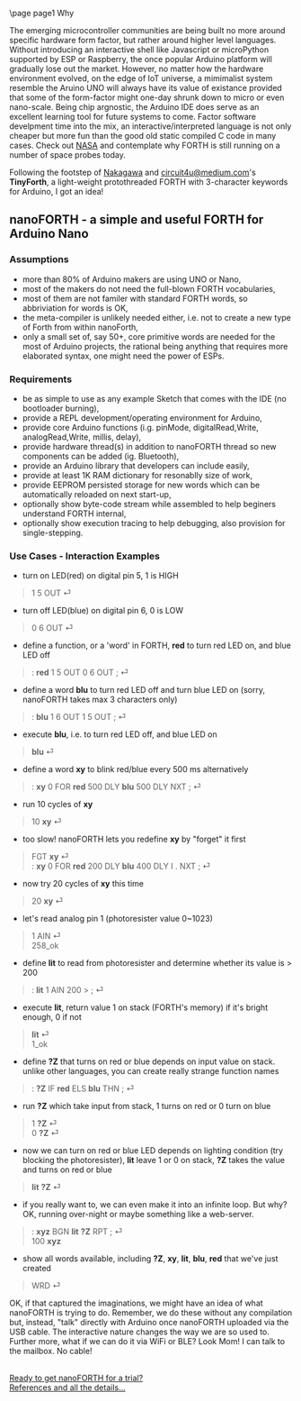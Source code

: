 \page page1 Why

The emerging microcontroller communities are being built no more around specific hardware form factor, but rather around higher level languages. Without introducing an interactive shell like Javascript or microPython supported by ESP or Raspberry, the once popular Arduino platform will gradually lose out the market. However, no matter how the hardware environment evolved, on the edge of IoT universe, a mimimalist system resemble the Aruino UNO will always have its value of existance provided that some of the form-factor might one-day shrunk down to micro or even nano-scale. Being chip argnostic, the Arduino IDE does serve as an excellent learning tool for future systems to come. Factor software develpment time into the mix, an interactive/interpreted language is not only cheaper but more fun than the good old static compiled C code in many cases. Check out <a href="https://www.forth.com/resources/space-applications" target="_blank">NASA</a> and contemplate why FORTH is still running on a number of space probes today.

Following the footstep of <a href="http://middleriver.chagasi.com/electronics/tforth.html" target="_blank">Nakagawa</a> and <a href="https://circuit4us.medium.com/tiny-forth-with-arduino-hardware-support-255f408b745a" target="_blank">circuit4u@medium.com's</a> **TinyForth**, a light-weight protothreaded FORTH with 3-character keywords for Arduino, I got an idea!

## nanoFORTH - a simple and useful FORTH for Arduino Nano
### Assumptions
* more than 80% of Arduino makers are using UNO or Nano,
* most of the makers do not need the full-blown FORTH vocabularies,
* most of them are not familer with standard FORTH words, so abbriviation for words is OK,
* the meta-compiler is unlikely needed either, i.e. not to create a new type of Forth from within nanoForth,
* only a small set of, say 50+, core primitive words are needed for the most of Arduino projects,
  the rational being anything that requires more elaborated syntax, one might need the power of ESPs.

### Requirements
* be as simple to use as any example Sketch that comes with the IDE (no bootloader burning),
* provide a REPL development/operating environment for Arduino,
* provide core Arduino functions (i.g. pinMode, digitalRead,Write, analogRead,Write, millis, delay),
* provide hardware thread(s) in addition to nanoFORTH thread so new components can be added (ig. Bluetooth),
* provide an Arduino library that developers can include easily,
* provide at least 1K RAM dictionary for resonablly size of work,
* provide EEPROM persisted storage for new words which can be automatically reloaded on next start-up,
* optionally show byte-code stream while assembled to help beginers understand FORTH internal,
* optionally show execution tracing to help debugging, also provision for single-stepping.

### Use Cases - Interaction Examples
* turn on LED(red) on digital pin 5, 1 is HIGH
> 1 5 OUT ⏎

* turn off LED(blue) on digital pin 6, 0 is LOW
> 0 6 OUT ⏎

* define a function, or a 'word' in FORTH, **red** to turn red LED on, and blue LED off
> : **red** 1 5 OUT 0 6 OUT ; ⏎

* define a word **blu** to turn red LED off and turn blue LED on (sorry, nanoFORTH takes max 3 characters only)
> : **blu** 1 6 OUT 1 5 OUT ; ⏎

* execute **blu**, i.e. to turn red LED off, and blue LED on 
> **blu** ⏎

* define a word **xy** to blink red/blue every 500 ms alternatively
> : **xy** 0 FOR **red** 500 DLY **blu** 500 DLY NXT ; ⏎

* run 10 cycles of **xy**
> 10 **xy** ⏎

* too slow! nanoFORTH lets you redefine **xy** by "forget" it first
> FGT **xy** ⏎<br>
> : **xy** 0 FOR **red** 200 DLY **blu** 400 DLY I . NXT ; ⏎

* now try 20 cycles of **xy** this time
> 20 **xy** ⏎

* let's read analog pin 1 (photoresister value 0~1023)
> 1 AIN ⏎<br>
> 258_ok

* define **lit** to read from photoresister and determine whether its value is > 200
> : **lit** 1 AIN 200 > ; ⏎

* execute **lit**, return value 1 on stack (FORTH's memory) if it's bright enough, 0 if not
> **lit** ⏎<br>
> 1_ok

* define **?Z** that turns on red or blue depends on input value on stack. unlike other languages, you can create really strange function names
> : **?Z** IF **red** ELS **blu** THN ; ⏎

* run **?Z** which take input from stack, 1 turns on red or 0 turn on blue
> 1 **?Z** ⏎<br>
> 0 **?Z** ⏎

* now we can turn on red or blue LED depends on lighting condition (try blocking the photoresister), **lit** leave 1 or 0 on stack, **?Z** takes the value and turns on red or blue
> **lit** **?Z** ⏎

* if you really want to, we can even make it into an infinite loop. But why? OK, running over-night or maybe something like a web-server.
> : **xyz** BGN **lit** **?Z** RPT ; ⏎<br>
> 100 **xyz**

* show all words available, including **?Z**, **xy**, **lit**, **blu**, **red** that we've just created
> WRD ⏎

OK, if that captured the imaginations, we might have an idea of what nanoFORTH is trying to do. Remember, we do these without any compilation but, instead, "talk" directly with Arduino once nanoFORTH uploaded via the USB cable. The interactive nature changes the way we are so used to. Further more, what if we can do it via WiFi or BLE? Look Mom! I can talk to the mailbox. No cable!

<br/>
<a href="page2.html">Ready to get nanoFORTH for a trial?</a><br/>
<a href="page3.html">References and all the details...</a>
